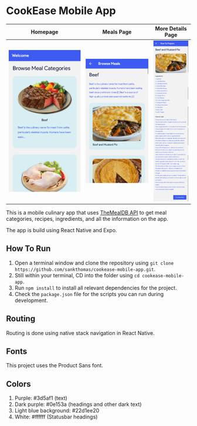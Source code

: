 # CookEase Mobile App

| Homepage                                     | Meals Page                                   | More Details Page                              |
| -------------------------------------------- | -------------------------------------------- | ---------------------------------------------- |
| ![demo-photo-one](./demo-photos/photo-1.png) | ![demo-photo-two](./demo-photos/photo-2.png) | ![demo-photo-three](./demo-photos/photo-3.png) |

This is a mobile culinary app that uses [TheMealDB API](https://themealdb.com) to get meal categories, recipes, ingredients, and all the information on the app.

The app is build using React Native and Expo.

## How To Run

1. Open a terminal window and clone the repository using `git clone https://github.com/sankthomas/cookease-mobile-app.git`.
2. Still within your terminal, CD into the folder using `cd cookease-mobile-app`.
3. Run `npm install` to install all relevant dependencies for the project.
4. Check the `package.json` file for the scripts you can run during development.

## Routing

Routing is done using native stack navigation in React Native.

## Fonts

This project uses the Product Sans font.

## Colors

1. Purple: #3d5af1 (text)
2. Dark purple: #0e153a (headings and other dark text)
3. Light blue background: #22d1ee20
4. White: #ffffff (Statusbar headings)
